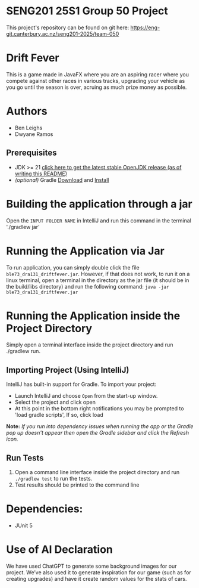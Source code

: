 # SENG201 25S1 Group 50 Project
This project's repository can be found on git here:
https://eng-git.canterbury.ac.nz/seng201-2025/team-050

# Drift Fever
This is a game made in JavaFX where you are an aspiring racer where you compete against other races in various tracks, upgrading your vehicle as you go until
the season is over, acruing as much prize money as possible.


# Authors
- Ben Leighs
- Dwyane Ramos

## Prerequisites
- JDK >= 21 [click here to get the latest stable OpenJDK release (as of writing this README)](https://jdk.java.net/21/)
- *(optional)* Gradle [Download](https://gradle.org/releases/) and [Install](https://gradle.org/install/)


# Building the application through a jar
Open the `INPUT FOLDER NAME` in IntelliJ and run this command in the terminal './gradlew jar'

# Running the Application via Jar
To run application, you can simply double click the file `ble73_dra131_driftfever.jar`. However, if that does not work, to run it on a linux terminal, open a terminal in the directory as the jar file (it should be in the build/libs directory) and run the following command: `java -jar ble73_dra131_driftfever.jar`


# Running the Application inside the Project Directory
Simply open a terminal interface inside the project directory and run ./gradlew run.

## Importing Project (Using IntelliJ)
IntelliJ has built-in support for Gradle. To import your project:

- Launch IntelliJ and choose `Open` from the start-up window.
- Select the project and click open
- At this point in the bottom right notifications you may be prompted to 'load gradle scripts', If so, click load

**Note:** *If you run into dependency issues when running the app or the Gradle pop up doesn't appear then open the Gradle sidebar and click the Refresh icon.*


## Run Tests
1. Open a command line interface inside the project directory and run `./gradlew test` to run the tests.
2. Test results should be printed to the command line

# Dependencies:
* JUnit 5

# Use of AI Declaration
We have used ChatGPT to generate some background images for our project. We’ve also used it to generate inspiration for our game (such as for creating upgrades) and have it create random values for the stats of cars.